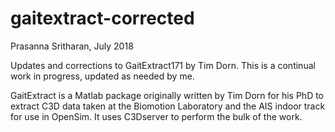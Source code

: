 # gaitextract-corrected
Prasanna Sritharan, July 2018

Updates and corrections to GaitExtract171 by Tim Dorn. This is a continual work in progress, updated as needed by me.

GaitExtract is a Matlab package originally written by Tim Dorn for his PhD to extract C3D data taken at the Biomotion Laboratory and the AIS indoor track for use in OpenSim. It uses C3Dserver to perform the bulk of the work.
